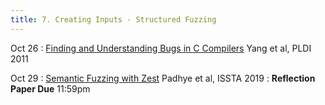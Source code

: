 ```yaml
---
title: 7. Creating Inputs - Structured Fuzzing
---
```


Oct 26 
: [Finding and Understanding Bugs in C Compilers](https://www.cs.utah.edu/~regehr/papers/pldi11-preprint.pdf) Yang et al, PLDI 2011

Oct 29 
: [Semantic Fuzzing with Zest](https://arxiv.org/pdf/1812.00078.pdf) Padhye et al, ISSTA 2019
: **Reflection Paper Due** 11:59pm
